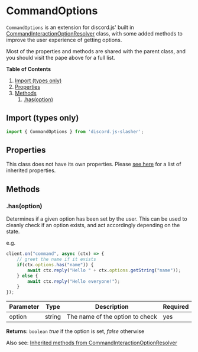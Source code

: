 # CommandOptions
`CommandOptions` is an extension for discord.js' built in [CommandInteractionOptionResolver](https://discord.js.org/#/docs/main/stable/class/CommandInteractionOptionResolver) class, with some added methods to improve the user experience of getting options.

Most of the properties and methods are shared with the parent class, and you should visit the pape above for a full list.

**Table of Contents**
1. [Import (types only)](#import-types-only)
2. [Properties](#properties)
3. [Methods](#methods)
    1. [.has(option)](#hasoption)

## Import (types only)
```typescript
import { CommandOptions } from 'discord.js-slasher';
```

## Properties
This class does not have its own properties. Please [see here](https://discord.js.org/#/docs/main/stable/class/CommandInteractionOptionResolver) for a list of inherited properties.


## Methods

### .has(option)
Determines if a given option has been set by the user. This can be used to cleanly check if an option exists, and act accordingly depending on the state.

e.g.
```js
client.on("command", async (ctx) => {
    // greet the name if it exists
    if(ctx.options.has("name")) {
        await ctx.reply("Hello " + ctx.options.getString("name"));
    } else {
        await ctx.reply("Hello everyone!");
    }
});
```

|Parameter|Type|Description|Required|
|---------|----|-----------|------|
|option|string|The name of the option to check|yes|

**Returns:** `boolean`
*true* if the option is set, *false* otherwise

Also see: [Inherited methods from CommandInteractionOptionResolver](https://discord.js.org/#/docs/main/stable/class/CommandInteractionOptionResolver?scrollTo=get)